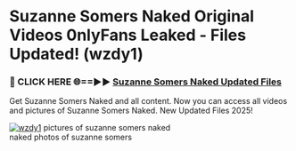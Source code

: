# Suzanne Somers Naked Original Videos 0nlyFans Leaked - Files Updated! (wzdy1)

<h3>🔴 CLICK HERE 🌐==►► <a href="https://tinyurl.com/yckcrads" rel="nofollow">Suzanne Somers Naked Updated Files</a></h3>

Get Suzanne Somers Naked and all content. Now you can access all videos and pictures of Suzanne Somers Naked. New Updated Files 2025!

[![wzdy1](https://i.imgur.com/hpKpOFt.gif)](https://tinyurl.com/yckcrads)
pictures of suzanne somers naked<br>
naked photos of suzanne somers